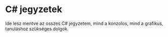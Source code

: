 # C# jegyzetek
Ide lesz mentve az osszes C# jegyzetem, mind a konzolos, mind a grafikus, tanuláshoz szükséges dolgok.
